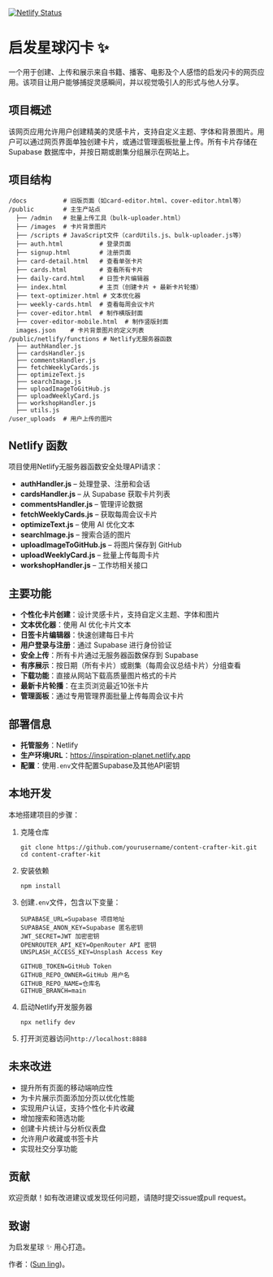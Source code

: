[![Netlify Status](https://api.netlify.com/api/v1/badges/4a2ba2a5-6271-4ab1-86ce-581643e5dcfe/deploy-status)](https://app.netlify.com/sites/inspiration-planet/deploys)

# 启发星球闪卡 ✨

一个用于创建、上传和展示来自书籍、播客、电影及个人感悟的启发闪卡的网页应用。该项目让用户能够捕捉灵感瞬间，并以视觉吸引人的形式与他人分享。

## 项目概述

该网页应用允许用户创建精美的灵感卡片，支持自定义主题、字体和背景图片。用户可以通过网页界面单独创建卡片，或通过管理面板批量上传。所有卡片存储在 Supabase 数据库中，并按日期或剧集分组展示在网站上。

## 项目结构

```
/docs          # 旧版页面（如card-editor.html、cover-editor.html等）
/public        # 主生产站点
  ├── /admin   # 批量上传工具（bulk-uploader.html）
  ├── /images  # 卡片背景图片
  ├── /scripts # JavaScript文件（cardUtils.js、bulk-uploader.js等）
  ├── auth.html          # 登录页面
  ├── signup.html        # 注册页面
  ├── card-detail.html   # 查看单张卡片
  ├── cards.html         # 查看所有卡片
  ├── daily-card.html    # 日签卡片编辑器
  ├── index.html         # 主页（创建卡片 + 最新卡片轮播）
  ├── text-optimizer.html # 文本优化器
  ├── weekly-cards.html  # 查看每周会议卡片
  ├── cover-editor.html  # 制作横版封面
  ├── cover-editor-mobile.html  # 制作竖版封面
  images.json    # 卡片背景图片的定义列表
/public/netlify/functions # Netlify无服务器函数
  ├── authHandler.js
  ├── cardsHandler.js
  ├── commentsHandler.js
  ├── fetchWeeklyCards.js
  ├── optimizeText.js
  ├── searchImage.js
  ├── uploadImageToGitHub.js
  ├── uploadWeeklyCard.js
  ├── workshopHandler.js
  ├── utils.js
/user_uploads  # 用户上传的图片
```

## Netlify 函数

项目使用Netlify无服务器函数安全处理API请求：


- **authHandler.js** – 处理登录、注册和会话
- **cardsHandler.js** – 从 Supabase 获取卡片列表
- **commentsHandler.js** – 管理评论数据
- **fetchWeeklyCards.js** – 获取每周会议卡片
- **optimizeText.js** – 使用 AI 优化文本
- **searchImage.js** – 搜索合适的图片
- **uploadImageToGitHub.js** – 将图片保存到 GitHub
- **uploadWeeklyCard.js** – 批量上传每周卡片
- **workshopHandler.js** – 工作坊相关接口
## 主要功能


- **个性化卡片创建**：设计灵感卡片，支持自定义主题、字体和图片
- **文本优化器**：使用 AI 优化卡片文本
- **日签卡片编辑器**：快速创建每日卡片
- **用户登录与注册**：通过 Supabase 进行身份验证
- **安全上传**：所有卡片通过无服务器函数保存到 Supabase
- **有序展示**：按日期（所有卡片）或剧集（每周会议总结卡片）分组查看
- **下载功能**：直接从网站下载高质量图片格式的卡片
- **最新卡片轮播**：在主页浏览最近10张卡片
- **管理面板**：通过专用管理界面批量上传每周会议卡片
## 部署信息

- **托管服务**：Netlify
- **生产环境URL**：https://inspiration-planet.netlify.app
- **配置**：使用`.env`文件配置Supabase及其他API密钥

## 本地开发

本地搭建项目的步骤：

1. 克隆仓库
   ```
   git clone https://github.com/yourusername/content-crafter-kit.git
   cd content-crafter-kit
   ```

2. 安装依赖
   ```
   npm install
   ```

3. 创建`.env`文件，包含以下变量：
   ```
   SUPABASE_URL=Supabase 项目地址
   SUPABASE_ANON_KEY=Supabase 匿名密钥
   JWT_SECRET=JWT 加密密钥
   OPENROUTER_API_KEY=OpenRouter API 密钥
   UNSPLASH_ACCESS_KEY=Unsplash Access Key

   GITHUB_TOKEN=GitHub Token
   GITHUB_REPO_OWNER=GitHub 用户名
   GITHUB_REPO_NAME=仓库名
   GITHUB_BRANCH=main
   ```

4. 启动Netlify开发服务器
   ```
   npx netlify dev
   ```

5. 打开浏览器访问`http://localhost:8888`

## 未来改进

- 提升所有页面的移动端响应性
- 为卡片展示页面添加分页以优化性能
- 实现用户认证，支持个性化卡片收藏
- 增加搜索和筛选功能
- 创建卡片统计与分析仪表盘
- 允许用户收藏或书签卡片
- 实现社交分享功能

## 贡献

欢迎贡献！如有改进建议或发现任何问题，请随时提交issue或pull request。

## 致谢

为启发星球 ✨ 用心打造。

作者：([Sun ling](https://sunling.github.io/))。